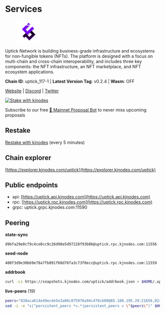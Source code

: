 # Services

<figure><img src="https://raw.githubusercontent.com/kj89/cosmos-images/main/logos/uptick.png" alt=""><figcaption></figcaption></figure>

Uptick Network is building business-grade infrastructure and  ecosystems for non-fungible tokens (NFTs). The platform is  designed with a focus on multi-chain and cross-chain interoperability,  and includes three key components: the NFT infrastructure, an NFT  marketplace, and NFT ecosystem applications.

**Chain ID**: uptick_117-1 | **Latest Version Tag**: v0.2.4 | **Wasm**: OFF

[Website](https://uptick.network) | [Discord](https://discord.gg/UzeHS7fu5H) | [Twitter](https://twitter.com/uptickproject)

[![Stake with kjnodes](https://i.ibb.co/cr44Q8j/button-stake-with-kjnodes.png)](https://restake.app/uptick/uptickvaloper1jqpaf0vgzlxvjx5meq8huweuv2nguqe20seefq)

Subscribe to our free [🤖 Mainnet Proposal Bot](https://t.me/kjnodes_proposal_bot) to never miss upcoming proposals

## Restake

[Restake with kjnodes](https://restake.app/uptick/uptickvaloper1jqpaf0vgzlxvjx5meq8huweuv2nguqe20seefq) (every 5 minutes)
## Chain explorer
[https://explorer.kjnodes.com/uptick](https://explorer.kjnodes.com/uptick)

## Public endpoints

* api: [https://uptick.api.kjnodes.com](https://uptick.api.kjnodes.com)
* rpc: [https://uptick.rpc.kjnodes.com](https://uptick.rpc.kjnodes.com)
* grpc: uptick.grpc.kjnodes.com:11590

## Peering

**state-sync**

```text
d9bfa29e0cf9c4ce0cc9c26d98e5d97228f93b0b@uptick.rpc.kjnodes.com:11556
```

**seed-node**

```text
400f3d9e30b69e78a7fb891f60d76fa3c73f0ecc@uptick.rpc.kjnodes.com:11559
```

**addrbook**
```bash
curl -Ls https://snapshots.kjnodes.com/uptick/addrbook.json > $HOME/.uptickd/config/addrbook.json
```

**live-peers** (19)
```bash
peers="038aca614e49ec4e5e3a06c875976a94c478cb09@65.108.195.29:21656,024a9c6eb41193e7fc76544572c0a8370e80e953@65.109.92.240:3156,90c0c03d27e5b4354bffb709d28340f2657ca1c7@138.201.121.185:26679,e8704845eaa0f3d39fcdc9c4065f3beb344384db@142.132.152.46:27656,34d86f3a8dfce7d8b615563c587433c65792f104@185.219.142.221:15656,29269b318b35005b4ac39d010cbc3c41a5ab0833@185.144.99.33:26656,34d28eeb7be1b245fd64ba2df4cdf62b5eb60dd3@202.61.240.155:30001,46900f4eb164f31967963544e4d9e7aac0d08a08@107.155.125.186:15656,4914c40a9441895f355c600f38ed94756782ab99@146.59.81.204:27856,f05733da50967e3955e11665b1901d36291dfaee@65.108.195.30:21656,ffd85619e0baed6ad09eec1e9c1651ded8e00b3b@82.165.186.119:26656,755c376ec8df0c6fce6d3e28f3d9054de4fe456f@81.30.157.35:17656,d9bfa29e0cf9c4ce0cc9c26d98e5d97228f93b0b@65.109.88.38:11556,250c98d4975ae9a12ed7dfcd5a7cf76b470e49a6@65.21.108.180:26656,f2710fe78495a0645b690dbf9296b5d62bc2a39f@148.113.6.229:20456,b2bcb66f270153791b19e16ff23ddfec096f7097@142.132.202.50:41656,e71bae28852a0b603f7360ec17fe91e7f065f324@142.132.253.112:35656,78017b785ef1f781a1f4090f9ecf4adb2b476ab9@217.197.117.53:36656,f97a75fb69d3a5fe893dca7c8d238ccc0bd66a8f@94.23.23.189:6969"
sed -i -e "s|^persistent_peers *=.*|persistent_peers = \"$peers\"|" $HOME/.uptickd/config/config.toml
```
